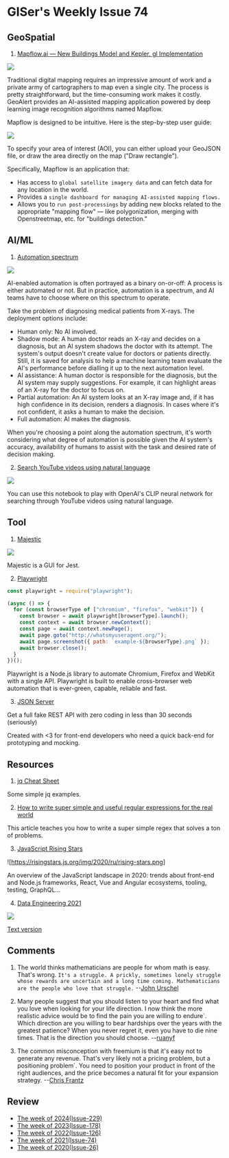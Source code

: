 # GISer's Weekly Issue 74

## GeoSpatial

1. [Mapflow.ai — New Buildings Model and Kepler. gl Implementation](https://medium.com/geoalert-platform-urban-monitoring/mapflow-ai-a-new-application-for-automated-mapping-using-satellite-imagery-8e9699a68be8)

![](https://cdn.shortpixel.ai/client/to_avif,q_lossy,ret_img,w_1200/https://www.gislounge.com/wp-content/uploads/2021/02/mapflow-select-area-Africa-demo.jpg)

Traditional digital mapping requires an impressive amount of work and a private army of cartographers to map even a single city. The process is pretty straightforward, but the time-consuming work makes it costly. GeoAlert provides an AI-assisted mapping application powered by deep learning image recognition algorithms named Mapflow.

Mapflow is designed to be intuitive. Here is the step-by-step user guide:

![](https://docs.mapflow.ai/_images/ui_flow_basic.png)

To specify your area of interest (AOI), you can either upload your GeoJSON file, or draw the area directly on the map ("Draw rectangle").

Specifically, Mapflow is an application that:

- Has access to `global satellite imagery data` and can fetch data for any location in the world.
- Provides a `single dashboard for managing AI-assisted mapping flows.`
- Allows you to `run post-processings` by adding new blocks related to the appropriate "mapping flow" — like polygonization, merging with Openstreetmap, etc. for "buildings detection."

## AI/ML

1. [Automation spectrum](https://www.deeplearning.ai/the-batch/issue-80/)

![](https://www.deeplearning.ai/wp-content/uploads/2021/02/unnamed-1-1.png)

AI-enabled automation is often portrayed as a binary on-or-off: A process is either automated or not. But in practice, automation is a spectrum, and AI teams have to choose where on this spectrum to operate.

Take the problem of diagnosing medical patients from X-rays. The deployment options include:

- Human only: No AI involved.
- Shadow mode: A human doctor reads an X-ray and decides on a diagnosis, but an AI system shadows the doctor with its attempt. The system's output doesn't create value for doctors or patients directly. Still, it is saved for analysis to help a machine learning team evaluate the AI's performance before dialling it up to the next automation level.
- AI assistance: A human doctor is responsible for the diagnosis, but the AI system may supply suggestions. For example, it can highlight areas of an X-ray for the doctor to focus on.
- Partial automation: An AI system looks at an X-ray image and, if it has high confidence in its decision, renders a diagnosis. In cases where it's not confident, it asks a human to make the decision.
- Full automation: AI makes the diagnosis.

When you're choosing a point along the automation spectrum, it's worth considering what degree of automation is possible given the AI system's accuracy, availability of humans to assist with the task and desired rate of decision making.

2. [Search YouTube videos using natural language](https://colab.research.google.com/github/haltakov/natural-language-youtube-search/blob/main/natural-language-youtube-search.ipynb)

![](https://camo.githubusercontent.com/37304ee142469dc6d2f4ac3269ee292fddd2eec8010b43efd6c8e94e1b1562fb/68747470733a2f2f63646e2e6265656b6b612e636f6d2f626c6f67696d672f61737365742f3230323130322f6267323032313032313330352e6a7067)

You can use this notebook to play with OpenAI's CLIP neural network for searching through YouTube videos using natural language.

## Tool

1. [Majestic](https://github.com/Raathigesh/majestic)

![](https://github.com/Raathigesh/majestic/raw/master/image.png)

Majestic is a GUI for Jest.

2. [Playwright](https://github.com/microsoft/playwright)

```js
const playwright = require("playwright");

(async () => {
  for (const browserType of ["chromium", "firefox", "webkit"]) {
    const browser = await playwright[browserType].launch();
    const context = await browser.newContext();
    const page = await context.newPage();
    await page.goto("http://whatsmyuseragent.org/");
    await page.screenshot({ path: `example-${browserType}.png` });
    await browser.close();
  }
})();
```

Playwright is a Node.js library to automate Chromium, Firefox and WebKit with a single API. Playwright is built to enable cross-browser web automation that is ever-green, capable, reliable and fast.

3. [JSON Server](https://github.com/typicode/json-server)

Get a full fake REST API with zero coding in less than 30 seconds (seriously)

Created with <3 for front-end developers who need a quick back-end for prototyping and mocking.

## Resources

1. [jq Cheat Sheet](https://lzone.de/cheat-sheet/jq)

Some simple jq examples.

2. [How to write super simple and useful regular expressions for the real world](https://zellwk.com/blog/simple-real-world-regex/?ck_subscriber_id=170842630)

This article teaches you how to write a super simple regex that solves a ton of problems.

3. [JavaScript Rising Stars](https://risingstars.js.org/2020/en)

![https://risingstars.js.org/img/2020/ru/rising-stars.png]

An overview of the JavaScript landscape in 2020: trends about front-end and Node.js frameworks, React, Vue and Angular ecosystems, tooling, testing, GraphQL...

4. [Data Engineering 2021](https://github.com/datastacktv/data-engineer-roadmap)

![](https://github.com/datastacktv/data-engineer-roadmap/raw/master/img/roadmap.png)

[Text version](https://github.com/datastacktv/data-engineer-roadmap/blob/master/text/roadmap.md)

## Comments

1. The world thinks mathematicians are people for whom math is easy. That's wrong. `It's a struggle. A prickly, sometimes lonely struggle whose rewards are uncertain and a long time coming. Mathematicians are the people who love that struggle.`
   --[John Urschel](https://hmmdaily.com/2018/09/28/john-urschel-goes-pro/)

2. Many people suggest that you should listen to your heart and find what you love when looking for your life direction. I now think the more realistic advice would be to find the pain you are willing to endure`. Which direction are you willing to bear hardships over the years with the greatest patience? When you never regret it, even you have to die nine times. That is the direction you should choose.
   --[ruanyf](https://github.com/ruanyf/weekly/blob/master/docs/issue-147.md)

3. The common misconception with freemium is that it's easy not to generate any revenue. That's very likely not a pricing problem, but a positioning problem`. You need to position your product in front of the right audiences, and the price becomes a natural fit for your expansion strategy.
   --[Chris Frantz](https://www.chrisfrantz.com/how-to-kill-a-unicorn/)

## Review

- [The week of 2024(Issue-229)](../2024/issue-229.md)
- [The week of 2023(Issue-178)](../2023/issue-178.md)
- [The week of 2022(Issue-126)](../2022/issue-126.md)
- [The week of 2021(Issue-74)](../2021/issue-74.md)
- [The week of 2020(Issue-26)](../2020/issue-26.md)
